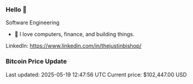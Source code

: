 ### Hello 🤙  

Software Engineering

- 🔭 I love computers, finance, and building things.
  
LinkedIn: https://www.linkedin.com/in/thejustinbishop/  





























































































































































































































































































### Bitcoin Price Update
Last updated: 2025-05-19 12:47:56 UTC
Current price: $102,447.00 USD

